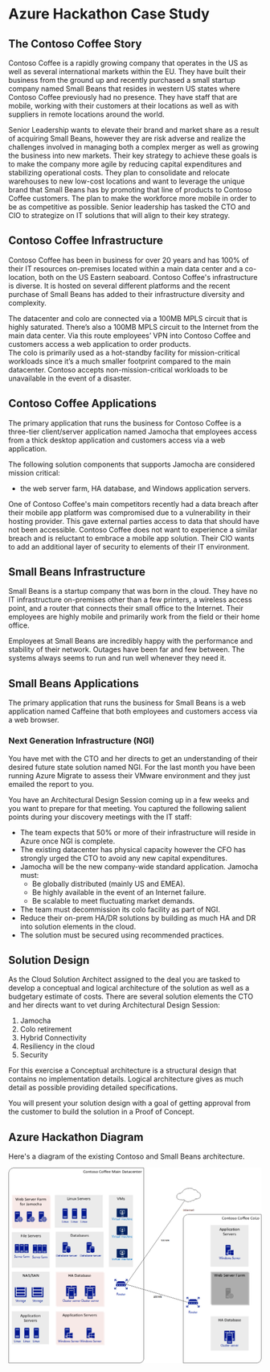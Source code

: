 # Azure Hackathon Case Study


## The Contoso Coffee Story
Contoso Coffee is a rapidly growing company that operates in the US as well as several  international markets within the EU. They have built their business from the ground up and recently purchased a small startup company named Small Beans that resides in western US states where Contoso Coffee previously had no presence. They have staff that are mobile, working with their customers at their locations as well as with suppliers in remote locations around the world.

Senior Leadership wants to elevate their brand and market share as a result of acquiring Small Beans, however they are risk adverse and realize the challenges involved in managing both a complex merger as well as growing the business into new markets.
Their key strategy to achieve these goals is to make the company more agile by reducing capital expenditures and stabilizing operational costs.  They plan to consolidate and relocate warehouses to new low-cost locations and want to leverage the unique brand that Small Beans has by promoting that line of products to Contoso Coffee customers.  The plan to make the workforce more mobile in order to be as competitive as possible. Senior leadership has tasked the CTO and CIO to strategize on IT solutions that will align to their key strategy.

## Contoso Coffee Infrastructure 
Contoso Coffee has been in business for over 20 years and has 100% of their IT resources on-premises located within a main data center and a co-location, both on the US Eastern seaboard.  Contoso Coffee's infrastructure is diverse. It is hosted on several different platforms and the recent purchase of Small Beans has added to their infrastructure diversity and complexity.

The datacenter and colo are connected via a 100MB MPLS circuit that is highly saturated.  There’s also a 100MB MPLS circuit to the Internet from the main data center.  Via this route employees’ VPN into Contoso Coffee and customers access a web application to order products.   
The colo is primarily used as a hot-standby facility for mission-critical workloads since it’s a much smaller footprint compared to the main datacenter.  Contoso accepts non-mission-critical workloads to be unavailable in the event of a disaster.

## Contoso Coffee Applications
The primary application that runs the business for Contoso Coffee is a three-tier client/server application named Jamocha that employees access from a thick desktop application and customers access via a web application.

The following solution components that supports Jamocha are considered mission critical: 
* the web server farm, HA database, and Windows application servers.

One of Contoso Coffee's main competitors recently had a data breach after their mobile app platform was compromised due to a vulnerability in their hosting provider. This gave external parties access to data that should have not been accessible.  Contoso Coffee does not want to experience a similar breach and is reluctant to embrace a mobile app solution. Their CIO wants to add an additional layer of security to elements of their IT environment.

## Small Beans Infrastructure
Small Beans is a startup company that was born in the cloud.  They have no IT infrastructure on-premises other than a few printers, a wireless access point, and a router that connects their  small office to the Internet.  Their employees are highly mobile and primarily work from the field or their home office.

Employees at Small Beans are incredibly happy with the performance and stability of their network.  Outages have been far and few between.  The systems always seems to run and run well whenever they need it.

## Small Beans Applications
The primary application that runs the business for Small Beans is a web application named Caffeine that both employees and customers access via a web browser.

### Next Generation Infrastructure (NGI)
You have met with the CTO and her directs to get an understanding of their desired future state solution named NGI.  For the last month you have been running Azure Migrate to assess their VMware environment and they just emailed the report to you.

You have an Architectural Design Session coming up in a few weeks and you want to prepare for that meeting.  You captured the following salient points during your discovery meetings with the IT staff:
* The team expects that 50% or more of their infrastructure will reside in Azure once NGI is complete.
* The existing datacenter has physical capacity however the CFO has strongly urged the CTO to avoid any new capital expenditures.
* Jamocha will be the new company-wide standard application.  Jamocha must:
    * Be globally distributed (mainly US and EMEA).
    * Be highly available in the event of an Internet failure.
    * Be scalable to meet fluctuating market demands.
* The team must decommission its colo facility as part of NGI.
* Reduce their on-prem HA/DR solutions by building as much HA and DR into solution elements in the cloud.
* The solution must be secured using recommended practices.
 
## Solution Design
As the Cloud Solution Architect assigned to the deal you are tasked to develop a conceptual and logical architecture of the solution as well as a  budgetary estimate of costs.  There are several solution elements the CTO and her directs want to vet during Architectural Design Session:
1) Jamocha 
2)	Colo retirement 
3)	Hybrid Connectivity 
4)	Resiliency in the cloud
5)	Security

For this exercise a  Conceptual architecture is a structural design that contains no implementation details. Logical architecture gives as much detail as possible providing detailed specifications.

You will present your solution design with a goal of getting approval from the customer to build the solution in a Proof of Concept.

## Azure Hackathon Diagram
Here's a diagram of the existing Contoso and Small Beans  architecture.

![Azure Hackathon Diagram](AzureHackathon.png)